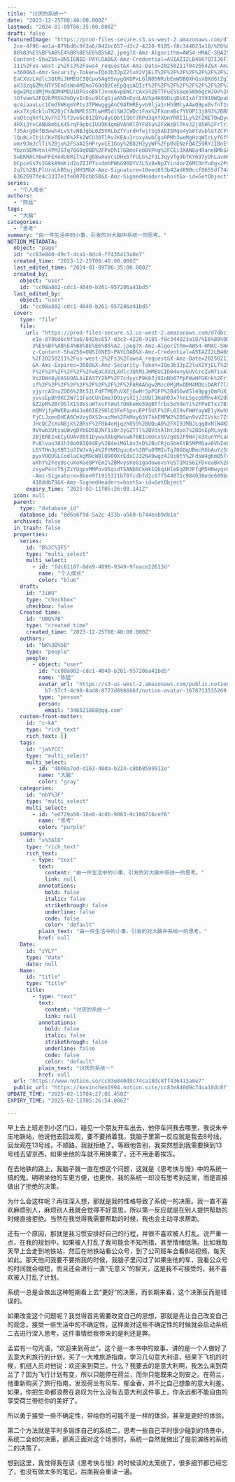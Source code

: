 ```yaml
---
title: "讨厌的系统一"
date: "2023-12-25T08:40:00.000Z"
lastmod: "2024-01-09T06:35:00.000Z"
draft: false
featuredImage: "https://prod-files-secure.s3.us-west-2.amazonaws.com/d7dbc101-8\
  2ce-4f96-ae1a-879bd6c9f3a6/842bc657-d3c2-4220-9185-f8c344023a18/%E6%80%9D%E8%\
  80%83%E5%BF%AB%E4%B8%8E%E6%85%A2.jpeg?X-Amz-Algorithm=AWS4-HMAC-SHA256&X-Amz-\
  Content-Sha256=UNSIGNED-PAYLOAD&X-Amz-Credential=ASIAZI2LB4667Q7IJ6F7%2F20250\
  211%2Fus-west-2%2Fs3%2Faws4_request&X-Amz-Date=20250211T042654Z&X-Amz-Expires\
  =3600&X-Amz-Security-Token=IQoJb3JpZ2luX2VjELT%2F%2F%2F%2F%2F%2F%2F%2F%2F%2Fw\
  EaCXVzLXdlc3QtMiJHMEUCIQCpo5Ag6SnygGKQPxLGlN05NRzbEmWDBQXhGsVQXd6tZgIgCntKSwo\
  aX33zq6ZMcNTY5EnOsWo4MZmo76OdO2CeEpQqiAQIzf%2F%2F%2F%2F%2F%2F%2F%2F%2F%2FARAA\
  Ggw2Mzc0MjMxODM4MDUiDFGsoBkTJvno6vpEWCrcAxS%2BTTFuESSSqe50b6gcWJOV%2FMrqSrzCn\
  tOfvae%2FQ2bPRXG7mDyvInDsu9lCgGjaASDxDydLAVSp4H89DigDi6IxAf33919WQpubrJtY9dfk\
  qc4iaauLuc1CmdSWKqmYPts3TPWwgggAnC94THREyvb9lja1rHh9MlyA4wQ9pu0vfnT1Vi9XD%2Bf\
  akx7Xj6ckluTK20jCfAdNMlS5TLwHM5dlSWJCWDciFax%2FkonaBc7YVOP13j893%2BRRNwF9rwBs\
  vaOtcqhYfLXvFhI75f2vo6c01Z8YudyGQbtIQUt7RPd3qXfXUnYRRIILy%2FZHET0wDye7DStqNdu\
  4RXi3YvCANU8mbLK45rqF9pbsIUU9K4qmBVAhRl9YF85u%2FxWzBlTKvJZj05H%2FrTrJpggY2YAM\
  fJ5ArgDkfB3wwh4LvStvNBJgbL0Z5VRLbZfYurdHfwjtSg5AbISMqo4yb8tVublGTZCFV%2BCNt5M\
  lQu8LxIbjLCKeTQkd6%2Fk2WCU30TlRvJKEAu1roxyXwbCgsRPMh3weMgHzqWIcLyfGf9LlMG8EUv\
  umr9JmJclTi%2Bju%2FSaAI5HPryxCE1Goy%2B82H2yyWF%2Fp0VENzFQAZ59RYJIBnEYvOhNiE24\
  Ybzn5EMHtnl4PMJSTq70GOqUBD%2FPxDh17GBmsFebDVPHg%2FCEi3XAN8a4RaneNMbSAxI9BFgPB\
  5wEKRACX6wFFEXedU8Ril%2Fg08wAuVcsDHx5TFULG%2F1L3qyvTg9bTKY697yOhLavm646DmgWZ3\
  bCpceSs7s2G8k89mKid2oZIJPTssdmhPWbG96DYV3L5x9xNpZYin4orZ6MCDnYuOgx2Py0WML7PqH\
  2q7L%2BLPlUrnLhBSujjHH1M&X-Amz-Signature=10eed853b42ad890ccf0655df74c5bcb240c\
  6362697fe4c3337e1fe0070cbb58&X-Amz-SignedHeaders=host&x-id=GetObject"
series:
  - "个人成长"
authors:
  - "陈猛"
tags:
  - "大脑"
categories:
  - "思考"
summary: "由一件生活中的小事，引发的对大脑中系统一的思考。"
NOTION_METADATA:
  object: "page"
  id: "cc83e840-d9c7-4ca1-8dc8-ff436413a8e7"
  created_time: "2023-12-25T08:40:00.000Z"
  last_edited_time: "2024-01-09T06:35:00.000Z"
  created_by:
    object: "user"
    id: "cc08a802-cdc1-4040-b261-957206a41bd5"
  last_edited_by:
    object: "user"
    id: "cc08a802-cdc1-4040-b261-957206a41bd5"
  cover:
    type: "file"
    file:
      url: "https://prod-files-secure.s3.us-west-2.amazonaws.com/d7dbc101-82ce-4f96-a\
        e1a-879bd6c9f3a6/842bc657-d3c2-4220-9185-f8c344023a18/%E6%80%9D%E8%80%8\
        3%E5%BF%AB%E4%B8%8E%E6%85%A2.jpeg?X-Amz-Algorithm=AWS4-HMAC-SHA256&X-Am\
        z-Content-Sha256=UNSIGNED-PAYLOAD&X-Amz-Credential=ASIAZI2LB46674XJGIDY\
        %2F20250211%2Fus-west-2%2Fs3%2Faws4_request&X-Amz-Date=20250211T042609Z\
        &X-Amz-Expires=3600&X-Amz-Security-Token=IQoJb3JpZ2luX2VjELT%2F%2F%2F%2\
        F%2F%2F%2F%2F%2F%2FwEaCXVzLXdlc3QtMiJHMEUCID04unyGUVCrcZvNTixAfyb4UWVfU\
        Vo2DW48yUASUOALAiEA37Y2bP%2F7cdyycP9kb3j9IoNb67PpFWaHFGKnk%2FrfGGsqiAQI\
        zf%2F%2F%2F%2F%2F%2F%2F%2F%2F%2FARAAGgw2Mzc0MjMxODM4MDUiDARf7lXjYAWSg3G\
        yjyrcA5nuZOO6%2Bt5ILFdFTMQPuVXEjGwHr5pPQFP%2B4S6wdSl49pgjQmFuXjrpj2kJuf\
        yvvsEpBh9KC2W711FueCUnImo7D9iysXIjJz0Ul3HaR0Jx7hnL5gcp0Mnv4X2dULwQRCqKX\
        GZ2pR%2BrOSlX1S0VsuWTxvFtWut7OWkeWo59gBTfrbs5oVdeYi%2FPeETxz7B7oYJRN72D\
        mQMVjfpRWEBauN4Je06IE2SKlQ3FeF1pvuEPfSUlF%2FL6I9vFWWYayWE1yXwhEnaiTuH%2\
        FjCLJxmoDHCA6CmVzy0XS2nucMm%2FkMoy63Y7kkEMPW2%2BSwn9vVZIVskc7ZtCIAtUccQ\
        JHcQCZcXuN8jk%2BRsF%2F0b4oHjqzh059%2BUQuA0%2FXI9JMBJLqq0xNlW4KDwgegQ2E8\
        9Vtwb3UtzaUWvgDYbGD5BJNF1i0r3yGZTTl%2BVdsAlhtJdoa7%2BOsEpMLaydegyt7aFc%\
        2BjEREzxECyUUAv05S1DywvXAbqRwswb70BIcmUcxSVJg0S2F9H4jm3XunYPcaPZsh5Fass\
        Pu8lvao381h38oOB1Q84Ey%2B4eiMGlAv3sD%2BuCRjoSbeEtB5MPMGaa0VbZobfmZj1tOS\
        L6YTHnJpSBT1o2IWJvAj4%2FYNM2quc6v%2BFo0TMIuTq70GOqUBmcRGbAuYz5UOwVtV%2F\
        pyxVUQUGLCodlaCkqM9cW8lQ900XrEdxCJ32N49wgz4JOi0tY%2FdsW4gKmQ5TyrCwUWb0y\
        uXhY%2Fey9scuXoKGe0PYEmI%2BMvysKeGigadowovsYeST1Mz56IFDveaBk%2FL9wcXerY\
        zsywP4ccT5jZzYUgpvMMPovU5qidTSANb6CkWk1QbqiHleEgZMJFfqM5HNwyqcHW9qPPq&X\
        -Amz-Signature=8bee971915321b78fcdbfd2c6ff544871c984038ede609bd521efd65\
        418ddb79&X-Amz-SignedHeaders=host&x-id=GetObject"
      expiry_time: "2025-02-11T05:26:09.141Z"
  icon: null
  parent:
    type: "database_id"
    database_id: "8d6a6f9d-5a2c-433b-a560-b744eab9db1a"
  archived: false
  in_trash: false
  properties:
    series:
      id: "B%3C%3FS"
      type: "multi_select"
      multi_select:
        - id: "fdc61107-0de9-4896-9349-9feace22613d"
          name: "个人成长"
          color: "blue"
    draft:
      id: "JiWU"
      type: "checkbox"
      checkbox: false
    Created time:
      id: "UBQ%7B"
      type: "created_time"
      created_time: "2023-12-25T08:40:00.000Z"
    authors:
      id: "bK%3B%5B"
      type: "people"
      people:
        - object: "user"
          id: "cc08a802-cdc1-4040-b261-957206a41bd5"
          name: "陈猛"
          avatar_url: "https://s3-us-west-2.amazonaws.com/public.notion-static.com/775523\
            b7-57cf-4c98-8ad8-8777d898666f/notion-avatar-1678713535269.png"
          type: "person"
          person:
            email: "346521888@qq.com"
    custom-front-matter:
      id: "c~kA"
      type: "rich_text"
      rich_text: []
    tags:
      id: "jw%7CC"
      type: "multi_select"
      multi_select:
        - id: "4b08a7ed-d163-40da-b224-c8bb8599911e"
          name: "大脑"
          color: "gray"
    categories:
      id: "nbY%3F"
      type: "multi_select"
      multi_select:
        - id: "ed729a50-16e0-4cdb-9083-9c106716cef6"
          name: "思考"
          color: "purple"
    summary:
      id: "x%3AlD"
      type: "rich_text"
      rich_text:
        - type: "text"
          text:
            content: "由一件生活中的小事，引发的对大脑中系统一的思考。"
            link: null
          annotations:
            bold: false
            italic: false
            strikethrough: false
            underline: false
            code: false
            color: "default"
          plain_text: "由一件生活中的小事，引发的对大脑中系统一的思考。"
          href: null
    Date:
      id: "zYLY"
      type: "date"
      date: null
    Name:
      id: "title"
      type: "title"
      title:
        - type: "text"
          text:
            content: "讨厌的系统一"
            link: null
          annotations:
            bold: false
            italic: false
            strikethrough: false
            underline: false
            code: false
            color: "default"
          plain_text: "讨厌的系统一"
          href: null
  url: "https://www.notion.so/cc83e840d9c74ca18dc8ff436413a8e7"
  public_url: "https://kevinchen1994.notion.site/cc83e840d9c74ca18dc8ff436413a8e7"
UPDATE_TIME: "2025-02-11T04:27:01.450Z"
EXPIRY_TIME: "2025-02-11T05:26:54.006Z"

---
```

<link rel="stylesheet" href="https://cdn.jsdelivr.net/npm/katex@0.16.2/dist/katex.min.css" integrity="sha384-bYdxxUwYipFNohQlHt0bjN/LCpueqWz13HufFEV1SUatKs1cm4L6fFgCi1jT643X" crossorigin="anonymous">


早上去上班走到小区门口，碰见一个朋友开车出去，他停车问我去哪里，我说朱辛庄地铁站，他说他去回龙观，要不要捎着我，我脑子里第一反应就是我去8号线，回龙观在13号线，不顺路，我就拒绝了。等跟他告别，我突然想到我需要换到13号线去望京西，如果坐他的车就不用换乘了，还不用走着挨冻。


在去地铁的路上，我脑子就一直在想这个问题，这就是《思考快与慢》中的系统一搞的鬼，明明坐他的车更方便，也更快，我的系统一却没有思考到这里，而是直接做出了拒绝的决策。


为什么会这样呢？再往深入想，那就是我的性格导致了系统一的决策。我一直不喜欢麻烦别人，麻烦别人我就会觉得不好意思，所以第一反应就是在别人提供帮助的时候直接拒绝。当然在我觉得我需要帮助的时候，我也会主动寻求帮助。


还有一个原因，那就是我习惯安排好自己的行程，并很不喜欢被人打乱。说严重一点，在我的规划中，如果被人打乱了我可能会不知所措，甚至情绪低落。比如我每天早上会走到地铁站，然后在地铁站看公众号，到了公司班车会看B站视频，每天如此。那天他问我要不要捎我的时候，我脑子里闪过了如果坐他的车，我看公众号的时间就会缩短，而且还会进行一直“无意义”的聊天，这是我不可接受的，我不喜欢被人打乱了计划。


系统一总是会做出这种短期看上去“更好”的决策，而长期来看，这个决策反而是错误的。


如果改变这个问题呢？我觉得首先需要改变自己的思想，那就是先让自己改变自己的观念，接受一些生活中的不确定性，这样面对这些不确定性的时候就会启动系统二去进行深入思考，这件事情给我带来的是利还是弊。


孟岩有一句咒语，“欢迎来到荷兰”。这个是一本书中的故事，讲的是一个人做好了去意大利旅行的计划，买了一大堆旅游指南，学习几句意大利语，结果下飞机的时候，机组人员对他说：欢迎来到荷兰。什么？我要去的是意大利啊，我怎么来到荷兰了？因为飞行计划有变，所以只能停在荷兰，而你只能既来之则安之。在荷兰，他重新购买了旅行指南，发现荷兰有风车、郁金香，并不比自己想象的意大利差。如果，你把生命都浪费在哀叹为什么没有去意大利这件事上，你永远都不能自由的享受荷兰带给你的美好了。


所以勇于接受一些不确定性，带给你的可能不是一样的体验，甚至是更好的体验。


第二个方法就是平时多锻炼自己的系统二，思考一些自己平时很少碰到的场景中，系统二会如何决策，那真正面对这个场景时，系统一自然就做出了提前演练的系统二的决策了。


想到这里，我觉得我在读《思考快与慢》的时候读的太笼统了，很多细节都已经忘了，也没有做太多的笔记，后面我会重读一遍。

